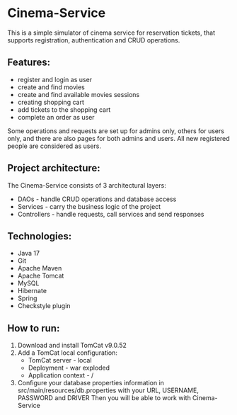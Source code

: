 # Cinema-Service
This is a simple simulator of cinema service for reservation tickets, that supports registration, authentication 
and CRUD operations.

## Features:
- register and login as user
- create and find movies
- create and find available movies sessions
- creating shopping cart
- add tickets to the shopping cart
- complete an order as user

Some operations and requests are set up for admins only, others for users only, 
and there are also pages for both admins and users. 
All new registered people are considered as users.

## Project architecture:
The Cinema-Service consists of 3 architectural layers:
* DAOs - handle CRUD operations and database access
* Services - carry the business logic of the project
* Controllers - handle requests, call services and send responses

## Technologies:
- Java 17
- Git
- Apache Maven
- Apache Tomcat
- MySQL
- Hibernate
- Spring
- Checkstyle plugin

## How to run:
1. Download and install TomCat v9.0.52
2. Add a TomCat local configuration:
    * TomCat server - local
    * Deployment - war exploded
    * Application context - /
3. Configure your database properties information 
in src/main/resources/db.properties with your URL, USERNAME, PASSWORD and DRIVER
Then you will be able to work with Cinema-Service
